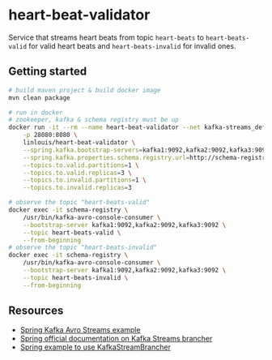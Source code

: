 # heart-beat-validator

Service that streams heart beats from topic `heart-beats` to `heart-beats-valid` for valid heart beats and `heart-beats-invalid` for invalid ones.

## Getting started

```bash
# build maven project & build docker image
mvn clean package

# run in docker
# zookeeper, kafka & schema registry must be up
docker run -it --rm --name heart-beat-validator --net kafka-streams_default \
    -p 28080:8080 \
    linlouis/heart-beat-validator \
    --spring.kafka.bootstrap-servers=kafka1:9092,kafka2:9092,kafka3:9092 \
    --spring.kafka.properties.schema.registry.url=http://schema-registry:8081 \
    --topics.to.valid.partitions=1 \
    --topics.to.valid.replicas=3 \
    --topics.to.invalid.partitions=1 \
    --topics.to.invalid.replicas=3

# observe the topic "heart-beats-valid"
docker exec -it schema-registry \
    /usr/bin/kafka-avro-console-consumer \
    --bootstrap-server kafka1:9092,kafka2:9092,kafka3:9092 \
    --topic heart-beats-valid \
    --from-beginning
# observe the topic "heart-beats-invalid"
docker exec -it schema-registry \
    /usr/bin/kafka-avro-console-consumer \
    --bootstrap-server kafka1:9092,kafka2:9092,kafka3:9092 \
    --topic heart-beats-invalid \
    --from-beginning
```

## Resources

- [Spring Kafka Avro Streams example](https://github.com/gAmUssA/springboot-kafka-avro/blob/master/src/main/java/io/confluent/developer/kafkaworkshop/streams/KafkaStreamsApp.java)
- [Spring official documentation on Kafka Streams brancher](https://docs.spring.io/spring-kafka/docs/2.3.7.RELEASE/reference/html/#using-kafkastreamsbrancher)
- [Spring example to use KafkaStreamBrancher](https://github.com/spring-projects/spring-kafka/blob/v2.3.7.RELEASE/spring-kafka/src/test/java/org/springframework/kafka/streams/KafkaStreamsBranchTests.java#L158-L166)
